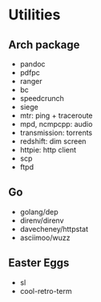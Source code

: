 # Utilities

## Arch package
- pandoc
- pdfpc
- ranger
- bc
- speedcrunch
- siege
- mtr: ping + traceroute
- mpd, ncmpcpp: audio
- transmission: torrents
- redshift: dim screen
- httpie: http client
- scp
- ftpd

## Go
- golang/dep
- direnv/direnv
- davecheney/httpstat
- asciimoo/wuzz

## Easter Eggs
- sl
- cool-retro-term
